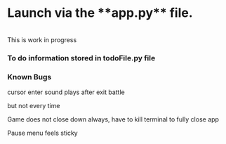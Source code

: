 <h1>Launch via the **app.py** file.</h1>
<br>
This is work in progress
<br>

<h3>To do information stored in todoFile.py file</h3>

<h3>Known Bugs</h3>
<p>cursor enter sound plays after exit battle</p>
<p><t>but not every time</p>
<p>Game does not close down always, have to kill terminal to fully close app</p>
<p>Pause menu feels sticky</p>